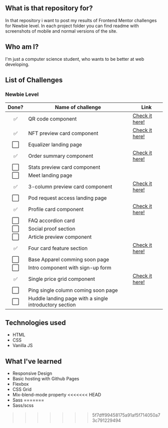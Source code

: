 ## What is that repository for?
In that repository i want to post my results of Frontend Mentor challenges for Newbie level.
In each project folder you can find readme with screenshots of mobile and normal versions of the site.

## Who am I?
I'm just a computer science student, who wants to be better at web developing.

## List of Challenges

### Newbie Level

| Done?                 | Name of challenge                                         | Link  |
| :-------------------: | --------------------------------------------------------- | ----- |        
| :white_check_mark:    | QR code component | [Check it here!](https://portalion.github.io/Frontend-Mentor/Qr_code_component/) |
| :white_check_mark:    | NFT preview card component | [Check it here!](https://portalion.github.io/Frontend-Mentor/nft-preview-card-component/) |
| :white_large_square:  | Equalizer landing page                                    |       |
| :white_check_mark:    | Order summary component | [Check it here!](https://portalion.github.io/Frontend-Mentor/Order_summary_component/) |
| :white_large_square:  | Stats preview card component                              |       |
| :white_large_square:  | Meet landing page                                         |       |
| :white_check_mark:    | 3-column preview card component | [Check it here!](https://portalion.github.io/Frontend-Mentor/3-column_preview_card_component_challenge_hub/) |
| :white_large_square:  | Pod request access landing page                           |       |
| :white_check_mark:    | Profile card component | [Check it here!](https://portalion.github.io/Frontend-Mentor/profile_card_component/) |
| :white_large_square:  | FAQ accordion card                                        |       |
| :white_large_square:  | Social proof section                                      |       |
| :white_large_square:  | Article preview component                                 |       |
| :white_check_mark:    | Four card feature section | [Check it here!](https://portalion.github.io/Frontend-Mentor/four_card_feature_section/) |
| :white_large_square:  | Base Apparel comming soon page                            |       |
| :white_large_square:  | Intro component with sign-up form                         |       |
| :white_check_mark:    | Single price grid component | [Check it here!](https://portalion.github.io/Frontend-Mentor/single_price_grid_component/) |
| :white_large_square:  | Ping single column coming soon page                       |       |
| :white_large_square:  | Huddle landing page with a single introductory section    |       |

## Technologies used
- HTML
- CSS
- Vanilla JS

## What I've learned
- Responsive Design
- Basic hosting with Github Pages
- Flexbox
- CSS Grid
- Mix-blend-mode property
<<<<<<< HEAD
- Sass
=======
- Sass/scss
>>>>>>> 5f7dff99458175a91af5f714050a73c791229494
